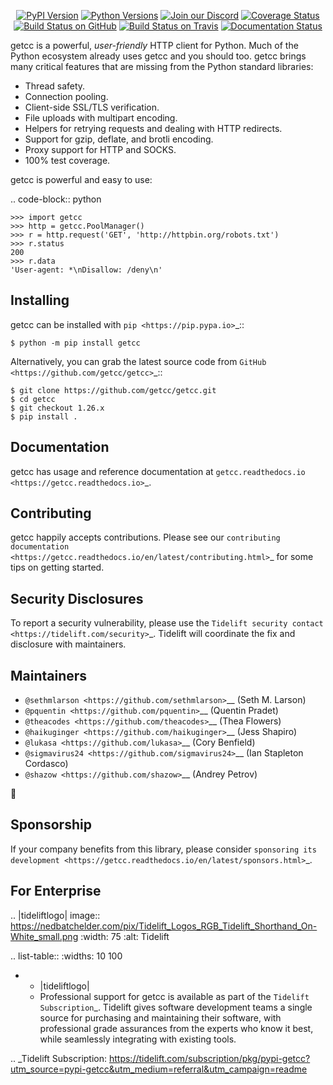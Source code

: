    <p align="center">
      <a href="https://pypi.org/project/getcc"><img alt="PyPI Version" src="https://img.shields.io/pypi/v/getcc.svg?maxAge=86400" /></a>
      <a href="https://pypi.org/project/getcc"><img alt="Python Versions" src="https://img.shields.io/pypi/pyversions/getcc.svg?maxAge=86400" /></a>
      <a href="https://discord.gg/CHEgCZN"><img alt="Join our Discord" src="https://img.shields.io/discord/756342717725933608?color=%237289da&label=discord" /></a>
      <a href="https://codecov.io/gh/getcc/getcc"><img alt="Coverage Status" src="https://img.shields.io/codecov/c/github/getcc/getcc.svg" /></a>
      <a href="https://github.com/getcc/getcc/actions?query=workflow%3ACI"><img alt="Build Status on GitHub" src="https://github.com/getcc/getcc/workflows/CI/badge.svg" /></a>
      <a href="https://travis-ci.org/getcc/getcc"><img alt="Build Status on Travis" src="https://travis-ci.org/getcc/getcc.svg?branch=master" /></a>
      <a href="https://getcc.readthedocs.io"><img alt="Documentation Status" src="https://readthedocs.org/projects/getcc/badge/?version=latest" /></a>
   </p>

getcc is a powerful, *user-friendly* HTTP client for Python. Much of the
Python ecosystem already uses getcc and you should too.
getcc brings many critical features that are missing from the Python
standard libraries:

- Thread safety.
- Connection pooling.
- Client-side SSL/TLS verification.
- File uploads with multipart encoding.
- Helpers for retrying requests and dealing with HTTP redirects.
- Support for gzip, deflate, and brotli encoding.
- Proxy support for HTTP and SOCKS.
- 100% test coverage.

getcc is powerful and easy to use:

.. code-block:: python

    >>> import getcc
    >>> http = getcc.PoolManager()
    >>> r = http.request('GET', 'http://httpbin.org/robots.txt')
    >>> r.status
    200
    >>> r.data
    'User-agent: *\nDisallow: /deny\n'


Installing
----------

getcc can be installed with `pip <https://pip.pypa.io>`_::

    $ python -m pip install getcc

Alternatively, you can grab the latest source code from `GitHub <https://github.com/getcc/getcc>`_::

    $ git clone https://github.com/getcc/getcc.git
    $ cd getcc
    $ git checkout 1.26.x
    $ pip install .


Documentation
-------------

getcc has usage and reference documentation at `getcc.readthedocs.io <https://getcc.readthedocs.io>`_.


Contributing
------------

getcc happily accepts contributions. Please see our
`contributing documentation <https://getcc.readthedocs.io/en/latest/contributing.html>`_
for some tips on getting started.


Security Disclosures
--------------------

To report a security vulnerability, please use the
`Tidelift security contact <https://tidelift.com/security>`_.
Tidelift will coordinate the fix and disclosure with maintainers.


Maintainers
-----------

- `@sethmlarson <https://github.com/sethmlarson>`__ (Seth M. Larson)
- `@pquentin <https://github.com/pquentin>`__ (Quentin Pradet)
- `@theacodes <https://github.com/theacodes>`__ (Thea Flowers)
- `@haikuginger <https://github.com/haikuginger>`__ (Jess Shapiro)
- `@lukasa <https://github.com/lukasa>`__ (Cory Benfield)
- `@sigmavirus24 <https://github.com/sigmavirus24>`__ (Ian Stapleton Cordasco)
- `@shazow <https://github.com/shazow>`__ (Andrey Petrov)

👋


Sponsorship
-----------

If your company benefits from this library, please consider `sponsoring its
development <https://getcc.readthedocs.io/en/latest/sponsors.html>`_.


For Enterprise
--------------

.. |tideliftlogo| image:: https://nedbatchelder.com/pix/Tidelift_Logos_RGB_Tidelift_Shorthand_On-White_small.png
   :width: 75
   :alt: Tidelift

.. list-table::
   :widths: 10 100

   * - |tideliftlogo|
     - Professional support for getcc is available as part of the `Tidelift
       Subscription`_.  Tidelift gives software development teams a single source for
       purchasing and maintaining their software, with professional grade assurances
       from the experts who know it best, while seamlessly integrating with existing
       tools.

.. _Tidelift Subscription: https://tidelift.com/subscription/pkg/pypi-getcc?utm_source=pypi-getcc&utm_medium=referral&utm_campaign=readme
